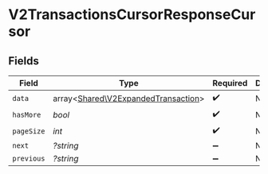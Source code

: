 # V2TransactionsCursorResponseCursor


## Fields

| Field                                                                               | Type                                                                                | Required                                                                            | Description                                                                         | Example                                                                             |
| ----------------------------------------------------------------------------------- | ----------------------------------------------------------------------------------- | ----------------------------------------------------------------------------------- | ----------------------------------------------------------------------------------- | ----------------------------------------------------------------------------------- |
| `data`                                                                              | array<[Shared\V2ExpandedTransaction](../../Models/Shared/V2ExpandedTransaction.md)> | :heavy_check_mark:                                                                  | N/A                                                                                 |                                                                                     |
| `hasMore`                                                                           | *bool*                                                                              | :heavy_check_mark:                                                                  | N/A                                                                                 | false                                                                               |
| `pageSize`                                                                          | *int*                                                                               | :heavy_check_mark:                                                                  | N/A                                                                                 | 15                                                                                  |
| `next`                                                                              | *?string*                                                                           | :heavy_minus_sign:                                                                  | N/A                                                                                 |                                                                                     |
| `previous`                                                                          | *?string*                                                                           | :heavy_minus_sign:                                                                  | N/A                                                                                 | YXVsdCBhbmQgYSBtYXhpbXVtIG1heF9yZXN1bHRzLol=                                        |